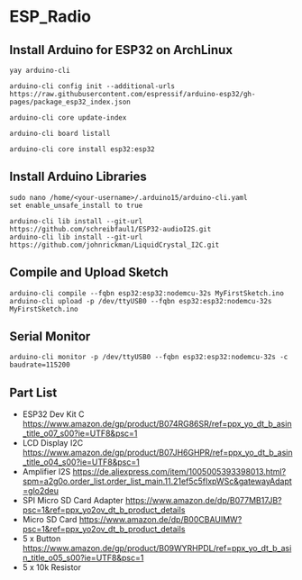 # ESP_Radio

## Install Arduino for ESP32 on ArchLinux

    yay arduino-cli

    arduino-cli config init --additional-urls https://raw.githubusercontent.com/espressif/arduino-esp32/gh-pages/package_esp32_index.json

    arduino-cli core update-index

    arduino-cli board listall
    
    arduino-cli core install esp32:esp32

## Install Arduino Libraries

    sudo nano /home/<your-username>/.arduino15/arduino-cli.yaml
    set enable_unsafe_install to true

    arduino-cli lib install --git-url https://github.com/schreibfaul1/ESP32-audioI2S.git
    arduino-cli lib install --git-url https://github.com/johnrickman/LiquidCrystal_I2C.git

## Compile and Upload Sketch

    arduino-cli compile --fqbn esp32:esp32:nodemcu-32s MyFirstSketch.ino
    arduino-cli upload -p /dev/ttyUSB0 --fqbn esp32:esp32:nodemcu-32s MyFirstSketch.ino


## Serial Monitor

    arduino-cli monitor -p /dev/ttyUSB0 --fqbn esp32:esp32:nodemcu-32s -c baudrate=115200

## Part List
- ESP32 Dev Kit C https://www.amazon.de/gp/product/B074RG86SR/ref=ppx_yo_dt_b_asin_title_o07_s00?ie=UTF8&psc=1
- LCD Display I2C https://www.amazon.de/gp/product/B07JH6GHPR/ref=ppx_yo_dt_b_asin_title_o04_s00?ie=UTF8&psc=1
- Amplifier I2S https://de.aliexpress.com/item/1005005393398013.html?spm=a2g0o.order_list.order_list_main.11.21ef5c5fIxpWSc&gatewayAdapt=glo2deu
- SPI Micro SD Card Adapter https://www.amazon.de/dp/B077MB17JB?psc=1&ref=ppx_yo2ov_dt_b_product_details
- Micro SD Card https://www.amazon.de/dp/B00CBAUIMW?psc=1&ref=ppx_yo2ov_dt_b_product_details
- 5 x Button https://www.amazon.de/gp/product/B09WYRHPDL/ref=ppx_yo_dt_b_asin_title_o05_s00?ie=UTF8&psc=1
- 5 x 10k Resistor
